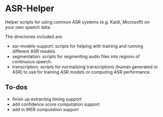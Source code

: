 # ASR-Helper
Helper scripts for using common ASR systems (e.g. Kaldi, Microsoft) on your own speech data.

The directories included are:
* asr-models-support: scripts for helping with training and running different ASR models.
* segmentation: scripts for segmenting audio files into regions of continuous speech.
* transcription: scripts for normalizing transcriptions (human generated or ASR) to use for training ASR models
  or computing ASR performance.

## To-dos
* finish up extracting timing support
* add confidence score computation support
* add in WER computation support
